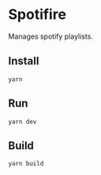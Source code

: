 # Spotifire

Manages spotify playlists.

## Install

```
yarn
```

## Run

```
yarn dev
```

## Build

```
yarn build
```

